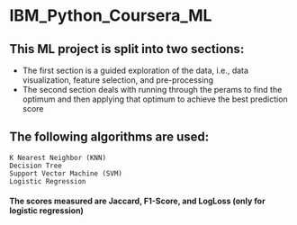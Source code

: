 # IBM_Python_Coursera_ML

## This ML project is split into two sections:
- The first section is a guided exploration of the data, i.e., data visualization, feature selection, and pre-processing
- The second section deals with running through the perams to find the optimum and then applying that optimum to achieve the best prediction score

## The following algorithms are used:
    K Nearest Neighbor (KNN)
    Decision Tree
    Support Vector Machine (SVM)
    Logistic Regression

#### The scores measured are Jaccard, F1-Score, and LogLoss (only for logistic regression)